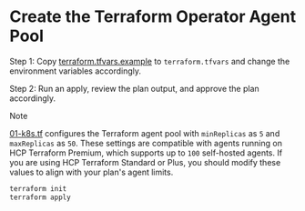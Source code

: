 # Create the Terraform Operator Agent Pool

Step 1: Copy [terraform.tfvars.example](./terraform.tfvars.example) to `terraform.tfvars` and change the environment variables accordingly.

Step 2: Run an apply, review the plan output, and approve the plan accordingly.

> [!NOTE]
> [01-k8s.tf](./01-k8s.tf) configures the Terraform agent pool with `minReplicas` as `5` and `maxReplicas` as `50`. These settings are compatible with agents running on HCP Terraform Premium, which supports up to `100` self-hosted agents. If you are using HCP Terraform Standard or Plus, you should modify these values to align with your plan's agent limits.

```bash
terraform init
terraform apply
```